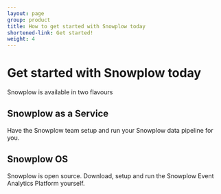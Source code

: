 ```yaml
---
layout: page
group: product
title: How to get started with Snowplow today
shortened-link: Get started!
weight: 4
---
```


# Get started with Snowplow today

Snowplow is available in two flavours

<div class="row">
	<div class="span6">
		<h2>Snowplow as a Service</h2>
		<p>Have the Snowplow team setup and run your Snowplow data pipeline for you.</p>
	</div>
	<div class="span6">
		<h2>Snowplow OS</h2>
		<p>Snowplow is open source. Download, setup and run the Snowplow Event Analytics Platform yourself.</p>
	</div>
</div>



